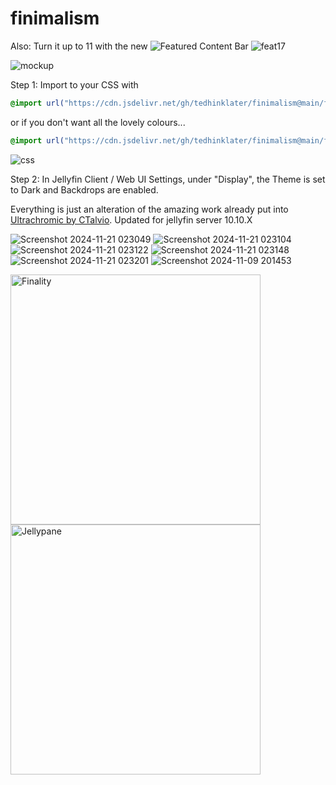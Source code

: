 # finimalism
Also: Turn it up to 11 with the new ![Featured Content Bar](https://github.com/tedhinklater/Jellyfin-Featured-Content-Bar) 
![feat17](https://github.com/user-attachments/assets/af916d90-ec7c-4af0-b6e8-0f6f94ef1f07)

![mockup](https://i.imgur.com/fnEPSIc.jpeg)

Step 1: Import to your CSS with

```css
@import url("https://cdn.jsdelivr.net/gh/tedhinklater/finimalism@main/finimalism7.css");

```

or if you don't want all the lovely colours... 

```css
@import url("https://cdn.jsdelivr.net/gh/tedhinklater/finimalism@main/finimalism-just-black.css");

```

![css](https://i.imgur.com/LHPUxqk.png)

Step 2: In Jellyfin Client / Web UI Settings, under "Display", the Theme is set to Dark and Backdrops are enabled.

Everything is just an alteration of the amazing work already put into [Ultrachromic by CTalvio](https://github.com/CTalvio/Ultrachromic). Updated for jellyfin server 10.10.X

![Screenshot 2024-11-21 023049](https://github.com/user-attachments/assets/e18cca37-fb5e-437f-8488-0af44e644cd4)
![Screenshot 2024-11-21 023104](https://github.com/user-attachments/assets/9781e990-634e-47be-899d-00a516c13374)
![Screenshot 2024-11-21 023122](https://github.com/user-attachments/assets/5523d757-2b76-4d9e-b4c0-bbcf4dfc5982)
![Screenshot 2024-11-21 023148](https://github.com/user-attachments/assets/d87fc7c4-9082-4c55-bbba-2b79e4eee51f)
![Screenshot 2024-11-21 023201](https://github.com/user-attachments/assets/25645843-f237-474a-8117-ec15c85dc335)
![Screenshot 2024-11-09 201453](https://github.com/user-attachments/assets/4315df5d-dc4e-4571-8d47-a5257095e5c6)

<a href="https://github.com/tedhinklater/finality"><img src="https://i.imgur.com/54wZsvH.png" alt="Finality" width="400"/></a> <a href="https://github.com/tedhinklater/Jellypane"><img src="https://i.imgur.com/RHFcIA9.png" alt="Jellypane" width="400"/></a>
